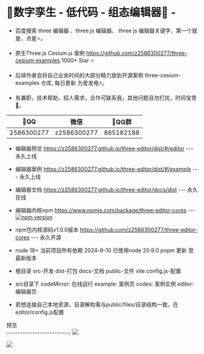 # 🍃数字孪生 - 低代码 - 组态编辑器🍁 -

- 百度搜索 three 编辑器 、three.js 编辑器、 three js 编辑器关键字，第一个就是，点星⭐。

- 原生Three.js Cesium.js 案例 https://github.com/z2586300277/three-cesium-examples 1000+ Star ⭐

- 后续作者会将自己业余时间的大部分精力放到开源案例 three-cesium-examples 仓库, 每日更新 为爱发电⚡。

- 有兼职，技术帮助，招人需求，合作可联系我，其他问题且勿打扰，时间宝贵🍉。

 🐧QQ        |  微信        |  🐧QQ群         
:------------:|:---------:|:-----------:
2586300277 | z2586300277  |  865182188  

- 编辑器预览 https://z2586300277.github.io/three-editor/dist/#/editor --- 永久上线

- 编辑器案例 https://z2586300277.github.io/three-editor/dist/#/example --- 永久上线

- 编辑器文档 https://z2586300277.github.io/three-editor/docs/dist --- 永久在线

- 编辑器内核npm https://www.npmjs.com/package/three-editor-cores --- [![npm version](https://badge.fury.io/js/three-editor-cores.svg?type=Date)](https://www.npmjs.com/package/three-editor-cores) 

- npm包内核源码v1.0.0版本 https://github.com/z2586300277/three-editor-cores --- 永久开源

- node 18+ 当前项目所有依赖 2024-9-10 已使用node 20.9.0 pnpm 更新 至 最新版本

- 根目录 src-开发 dist-打包 docs-文档 public-文件 vite.config.js-配置

- src目录下 codeMirror: 在线运行 example: 案例页 codes: 案例实例 editor: 编辑器页

- 若想连接自己本地资源，目录解构需与public/files/目录结构一致，在editor/config.js配置

预览             
:-------------------------:
[![](https://z2586300277.github.io/three-editor/dist/home.png)](https://z2586300277.github.io/three-editor/dist)

<img src="https://profile-counter.glitch.me/z2586300277/count.svg" >
